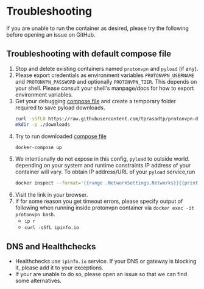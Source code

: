 # Troubleshooting

If you are unable to run the container as desired, please try the following before opening an issue
on GitHub.

## Troubleshooting with default compose file

1. Stop and delete existing containers named `protonvpn` and `pyload` (if any).
1. Please export credentials as environment variables `PROTONVPN_USERNAME` and `PROTONVPN_PASSWORD` and optionally `PROTONVPN_TIER`.
This depends on your shell. Please consult your shell's manpage/docs for how to export environment variables.
1. Get your debugging [compose file][] and create a temporary folder required to save pyload downloads.
    ```bash
    curl -sSfLO https://raw.githubusercontent.com/tprasadtp/protonvpn-docker/master/docs/troubleshooting/docker-compose.yml
    mkdir -p ./downloads
    ```
1. Try to run downloaded [compose file][]
    ```bash
    docker-compose up
    ```
1. We intentionally do not expose in this config, `pyload` to outside world. depending on your system and runtime constraints IP address of your container will vary. To obtain IP address/URL of your `pyload` service,run
    ```bash
    docker inspect --format='{{range .NetworkSettings.Networks}}{{printf "http://%s:8000\\n" .IPAddress}}{{end}}' protonvpn
    ```
1. Visit the link in your browser.
1. If for some reason you get timeout errors, please specify output of following when running inside protonvpn container via `docker exec -it protonvpn bash`.
    - `ip r`
    - `curl -sSfL ipinfo.io`

## DNS and Healthchecks

- Healthchecks use `ipinfo.io` service. If your DNS or gateway is blocking it, please add it to your exceptions.
- If your are unable to do so, please open an issue so that we can find some alternatives.

[compose file]: https://raw.githubusercontent.com/tprasadtp/protonvpn-docker/master/docs/docker-compose.yml
